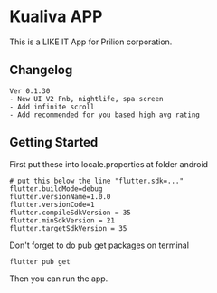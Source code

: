 # Kualiva APP

This is a LIKE IT App for Prilion corporation.

## Changelog

```text
Ver 0.1.30
- New UI V2 Fnb, nightlife, spa screen
- Add infinite scroll
- Add recommended for you based high avg rating
```

## Getting Started

First put these into locale.properties at folder android

```text
# put this below the line "flutter.sdk=..."
flutter.buildMode=debug
flutter.versionName=1.0.0
flutter.versionCode=1
flutter.compileSdkVersion = 35
flutter.minSdkVersion = 21
flutter.targetSdkVersion = 35
```

Don't forget to do pub get packages on terminal

```shell
flutter pub get
```

Then you can run the app.
